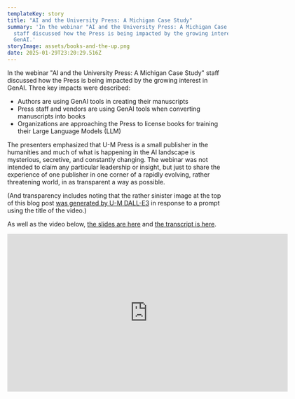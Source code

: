```yaml
---
templateKey: story
title: "AI and the University Press: A Michigan Case Study"
summary: 'In the webinar "AI and the University Press: A Michigan Case Study"
  staff discussed how the Press is being impacted by the growing interest in
  GenAI.'
storyImage: assets/books-and-the-up.png
date: 2025-01-29T23:20:29.516Z
---
```

In the webinar "AI and the University Press: A Michigan Case Study" staff discussed how the Press is being impacted by the growing interest in GenAI. Three key impacts were described:

* Authors are using GenAI tools in creating their manuscripts
* Press staff and vendors are using GenAI tools when converting manuscripts into books
* Organizations are approaching the Press to license books for training their Large Language Models (LLM)

The presenters emphasized that U-M Press is a small publisher in the humanities and much of what is happening in the AI landscape is mysterious, secretive, and constantly changing. The webinar was not intended to claim any particular leadership or insight, but just to share the experience of one publisher in one corner of a rapidly evolving, rather threatening world, in as transparent a way as possible.

(And transparency includes noting that the rather sinister image at the top of this blog post [was generated by U-M DALL-E3](https://michigan.it.umich.edu/news/2024/03/12/how-to-create-amazing-ai-images-using-dall-e-3-in-u-m-gpt/) in response to a prompt using the title of the video.)

As well as the video below, [the slides are here](https://docs.google.com/presentation/d/1hyrHBaQS3-rm00j-AYaocFvFth5PTfq6hTn-tC7Rd60/edit?usp=sharing) and [the transcript is here](https://docs.google.com/document/d/1l92UFcKOEs1CxVa7VsiMKUb8MAmIA4JRaKu91Jrlbek/edit?usp=sharing).

<iframe id="kaltura_player" src='https://cdnapisec.kaltura.com/p/1038472/embedPlaykitJs/uiconf_id/54883762?iframeembed=true&amp;entry_id=1_a2kr2dhd&amp;config%5Bprovider%5D=%7B%22widgetId%22%3A%221_8i0cn7fm%22%7D&amp;config%5Bplayback%5D=%7B%22startTime%22%3A0%7D'  style="width: 640px;height: 360px;border: 0;" allowfullscreen webkitallowfullscreen mozAllowFullScreen allow="autoplay \\*; fullscreen \\*; encrypted-media *" sandbox="allow-downloads allow-forms allow-same-origin allow-scripts allow-top-navigation allow-pointer-lock allow-popups allow-modals allow-orientation-lock allow-popups-to-escape-sandbox allow-presentation allow-top-navigation-by-user-activation" title="AI and the University Press: A Case Study from the University of Michigan"></iframe>